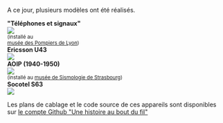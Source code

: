 A ce jour, plusieurs modèles ont été réalisés.

<div id="phone_gallery">
    <div class="phone">
        <strong>"Téléphones et signaux"</strong><br /><img src="https://user-images.githubusercontent.com/1282106/171491132-978949f5-55bb-4b0e-a7de-7a1baf0c1879.jpg" /><br /><small>(installé au <br /><a href="https://museepompiers.com/">musée des Pompiers de Lyon</a>)</small></div>
    <div class="phone"><strong>Ericsson U43</strong><br /><img src="https://user-images.githubusercontent.com/1282106/149672898-92151184-353d-4b62-b923-86ea2b3fc8f1.jpeg" /></div>
    <div class="phone">
        <strong>AOIP (1940-1950)</strong><br /><img src="https://user-images.githubusercontent.com/1282106/129452034-c55ad1a5-5f9b-4c79-a58a-9e0bbab8d801.jpg" /><br /><small>(installé au <a href="https://musee-sismologie.unistra.fr/">musée de Sismologie de Strasbourg</a>)</small></div>
    <div class="phone"><strong>Socotel S63</strong><br /><img src="https://user-images.githubusercontent.com/1282106/144014466-de22c6db-30d0-470b-b444-1885433b99f5.png" /></div>
</div>

Les plans de cablage et le code source de ces appareils sont disponibles sur [le compte Github "Une histoire au bout du fil"](https://github.com/samy/une-histoire-au-bout-du-fil)
